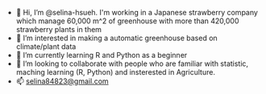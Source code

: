 - 👋 Hi, I’m @selina-hsueh. I'm working in a Japanese strawberry company which manage 60,000 m^2 of greenhouse with more than 420,000 strawberry plants in them
- 👀 I’m interested in making a automatic greenhouse based on climate/plant data 
- 🌱 I’m currently learning R and Python as a beginner
- 💞️ I’m looking to collaborate with people who are familiar with statistic, maching learning (R, Python) and insterested in Agriculture.
- 📫 selina84823@gmail.com

<!---
selina-hsueh/selina-hsueh is a ✨ special ✨ repository because its `README.md` (this file) appears on your GitHub profile.
You can click the Preview link to take a look at your changes.
--->
